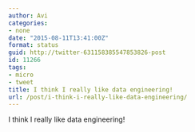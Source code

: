 ```yaml
---
author: Avi
categories:
- none
date: "2015-08-11T13:41:00Z"
format: status
guid: http://twitter-631158385547853826-post
id: 11266
tags:
- micro
- tweet
title: I think I really like data engineering!
url: /post/i-think-i-really-like-data-engineering/
---
```

I think I really like data engineering!